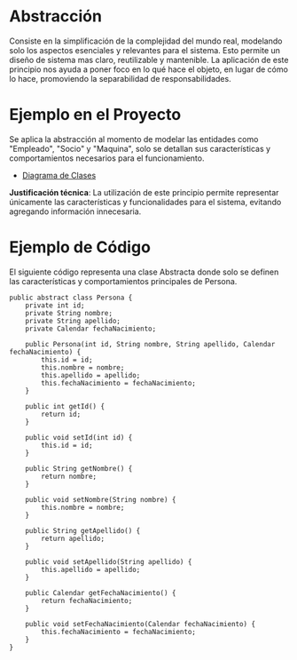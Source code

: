 # Abstracción
Consiste en la simplificación de la complejidad del mundo real, modelando solo los aspectos esenciales y relevantes para el sistema. Esto permite un diseño de sistema mas claro, reutilizable y mantenible.
La aplicación de este principio nos ayuda a poner foco en lo qué hace el objeto, en lugar de cómo lo hace, promoviendo la separabilidad de responsabilidades.

# Ejemplo en el Proyecto
Se aplica la abstracción al momento de modelar las entidades como "Empleado", "Socio" y "Maquina", solo se detallan sus características y comportamientos necesarios para el funcionamiento.

- [Diagrama de Clases](https://drive.google.com/file/d/1IS_39AykBr312jyXRHkYRvfO6NLZuoFT/view) 

**Justificación técnica**: La utilización de este principio permite representar únicamente las características y funcionalidades para el sistema, evitando agregando información innecesaria.


# Ejemplo de Código
El siguiente código representa una clase Abstracta donde solo se definen las características y comportamientos principales de Persona.
```
public abstract class Persona {
    private int id;
    private String nombre;
    private String apellido;
    private Calendar fechaNacimiento;

    public Persona(int id, String nombre, String apellido, Calendar fechaNacimiento) {
        this.id = id;
        this.nombre = nombre;
        this.apellido = apellido;
        this.fechaNacimiento = fechaNacimiento;
    }

    public int getId() {
        return id;
    }

    public void setId(int id) {
        this.id = id;
    }

    public String getNombre() {
        return nombre;
    }

    public void setNombre(String nombre) {
        this.nombre = nombre;
    }

    public String getApellido() {
        return apellido;
    }

    public void setApellido(String apellido) {
        this.apellido = apellido;
    }

    public Calendar getFechaNacimiento() {
        return fechaNacimiento;
    }

    public void setFechaNacimiento(Calendar fechaNacimiento) {
        this.fechaNacimiento = fechaNacimiento;
    }
}
```
